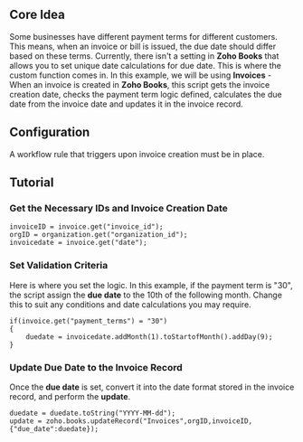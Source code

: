## Core Idea
Some businesses have different payment terms for different customers. This means, when an invoice or bill is issued, the due date should differ based on these terms. Currently, there isn't a setting in **Zoho Books** that allows you to set unique date calculations for due date. This is where the custom function comes in. In this example, we will be using **Invoices** - When an invoice is created in **Zoho Books**, this script gets the invoice creation date, checks the payment term logic defined, calculates the due date from the invoice date and updates it in the invoice record.

## Configuration
A workflow rule that triggers upon invoice creation must be in place.

## Tutorial

### Get the Necessary IDs and Invoice Creation Date
```
invoiceID = invoice.get("invoice_id");
orgID = organization.get("organization_id");
invoicedate = invoice.get("date");
```

### Set Validation Criteria
Here is where you set the logic. In this example, if the payment term is "30", the script assign the **due date** to the 10th of the following month. Change this to suit any conditions and date calculations you may require.
```
if(invoice.get("payment_terms") = "30")
{
	duedate = invoicedate.addMonth(1).toStartofMonth().addDay(9);
}
```

### Update Due Date to the Invoice Record
Once the **due date** is set, convert it into the date format stored in the invoice record, and perform the **update**.
```
duedate = duedate.toString("YYYY-MM-dd");
update = zoho.books.updateRecord("Invoices",orgID,invoiceID,{"due_date":duedate});
```
